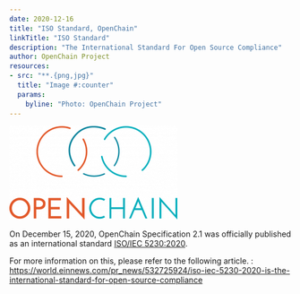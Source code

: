 ```yaml
---
date: 2020-12-16
title: "ISO Standard, OpenChain"
linkTitle: "ISO Standard"
description: "The International Standard For Open Source Compliance"
author: OpenChain Project
resources:
- src: "**.{png,jpg}"
  title: "Image #:counter"
  params:
    byline: "Photo: OpenChain Project"
---
```


![featured-cover](featured-openchain-logo.png)

On December 15, 2020, OpenChain Specification 2.1 was officially published as an international standard [ISO/IEC 5230:2020](https://www.iso.org/standard/81039.html).

For more information on this, please refer to the following article. : https://world.einnews.com/pr_news/532725924/iso-iec-5230-2020-is-the-international-standard-for-open-source-compliance
